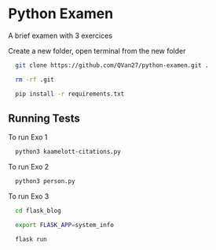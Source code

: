 # Python Examen

A brief examen with 3 exercices

Create a new folder, open terminal from the new folder

```bash
  git clone https://github.com/QVan27/python-examen.git .
```
```bash
  rm -rf .git
```
```bash
  pip install -r requirements.txt
```
## Running Tests

To run Exo 1

```bash
  python3 kaamelott-citations.py
```

To run Exo 2

```bash
  python3 person.py
```

To run Exo 3

```bash
  cd flask_blog
```
```bash
  export FLASK_APP=system_info
```
```bash
  flask run
```